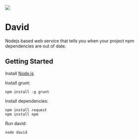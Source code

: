 <img src="https://raw.github.com/alanshaw/david/master/david.png"/>

David
=====

Nodejs based web service that tells you when your project npm dependencies are out of date.

Getting Started
---------------

Install [Node.js](http://nodejs.org/)

Install grunt:

	npm install -g grunt

Install dependencies:

	npm install request
	npm install npm

Run david:

	node david

